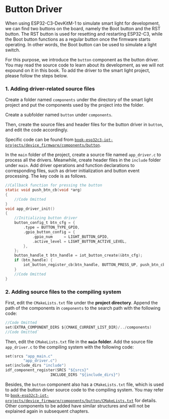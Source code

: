 # Button Driver

When using ESP32-C3-DevKitM-1 to simulate smart light for development, we can find two buttons on the board, namely the Boot button and the RST button. The RST button is used for resetting and restarting ESP32-C3, while the Boot button functions as a regular button once the firmware starts operating. In other words, the Boot button can be used to simulate a light switch.

For this purpose, we introduce the `button` component as the button driver. You may read the source code to learn about its development, as we will not expound on it in this book. To add the driver to the smart light project, please follow the steps below.

### 1. Adding driver-related source files

Create a folder named `components` under the directory of the smart light project and put the components used by the project into the folder.

Create a subfolder named `button` under `components`.

Then, create the source files and header files for the button driver in `button`, and edit the code accordingly.

Specific code can be found from [`book-esp32c3-iot-projects/device_firmware/components/button`](https://github.com/espressif/book-esp32c3-iot-projects/tree/main/device_firmware/components/button).

In the `main` folder of the project, create a source file named `app_driver.c` to process all the drivers. Meanwhile, create header files in the `include` folder under `main`. Add driver operations and function declarations to corresponding files, such as driver initialization and button event processing. The key code is as follows.

```c
//Callback function for pressing the button
static void push_btn_cb(void *arg)
{
    //Code Omitted
}
void app_driver_init()
{
    //Initializing button driver
    button_config_t btn_cfg = {
        .type = BUTTON_TYPE_GPIO,
        .gpio_button_config = {
            .gpio_num     = LIGHT_BUTTON_GPIO,
            .active_level = LIGHT_BUTTON_ACTIVE_LEVEL,
        },
    };
    button_handle_t btn_handle = iot_button_create(&btn_cfg);
    if (btn_handle) {
        iot_button_register_cb(btn_handle, BUTTON_PRESS_UP, push_btn_cb);
    }
    //Code Omitted
}
```

### 2. Adding source files to the compiling system

First, edit the `CMakeLists.txt` file under the **project directory**. Append the path of the components in `components` to the search path with the following code:

```c
//Code Omitted
set(EXTRA_COMPONENT_DIRS ${CMAKE_CURRENT_LIST_DIR}/../components)   
//Code Omitted`
```

Then, edit the `CMakeLists.txt` file in the **`main` folder**. Add the source file `app_driver.c` to the compiling system with the following code:

```c
set(srcs "app_main.c"
        "app_driver.c")
set(include_dirs "include")
idf_component_register(SRCS "${srcs}"
                    INCLUDE_DIRS "${include_dirs}")
```

Besides, the `button` component also has a `CMakeLists.txt` file, which is used to add the button driver source code to the compiling system. You may refer to [`book-esp32c3-iot-projects/device_firmware/components/button/CMakeLists.txt`](https://github.com/espressif/book-esp32c3-iot-projects/blob/main/device_firmware/components/button/CMakeLists.txt) for details. Other components to be added have similar structures and will not be explained again in subsequent chapters.
